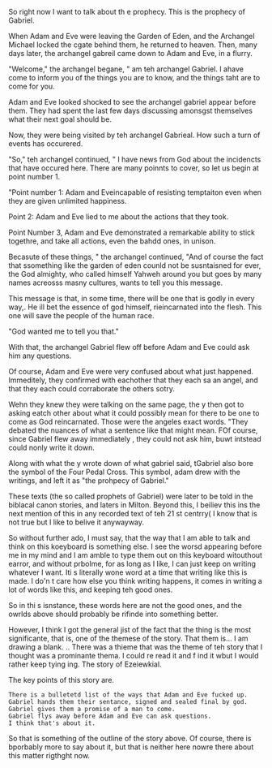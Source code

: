 So right now I want to talk about th e prophecy. This is the prophecy of
Gabriel. 

When Adam and Eve were leaving the Garden of Eden, and the Archangel Michael
locked the cgate behind them, he returned to heaven. Then, many days later, the
archangel gabreil came down to Adam and Eve, in  a flurry.

"Welcome," the archangel begane, " am teh archangel Gabriel. I ahave come to
inform you of the things you are to know, and the things taht are to come for
you.

Adam and Eve looked shocked to see the archangel gabriel appear before them.
They had spent the last few days discussing amonsgst themselves what their next
goal should be.

Now, they were being visited by teh archangel Gabrieal. How such a turn of
events has occurered.

"So," teh archangel continued, " I have news from God about the incidencts that
have occured here. There are many poinnts to cover, so let us begin at point
number 1.

"Point number 1: Adam and Eveincapable of resisting temptaiton even when they
are given unlimited happiness.

Point 2: Adam and Eve lied to me about the actions that they took.

Point Number 3, Adam and Eve demonstrated a remarkable ability to stick
togethre, and take all actions, even the bahdd ones, in unison.

Becasute of these things, " the archangel continued, "And of course the fact
that ssomething like the garden of eden counld not be susntaisned for ever, the
God almighty, who called himself Yahweh around you but goes by many names
acreosss masny cultures, wants to tell you this message.

This message is that, in some time, there will be one that is godly in every
way,.  He ill bet the essence of god himself, rieincarnated into the flesh.
This one will save the people of the human race.

"God wanted me to tell you that."

With that, the archangel Gabriel flew off before Adam and Eve could ask him any
questions.

Of course, Adam and Eve were very confused about what just happened.
Immeditely, they confirmed with eachother that they each sa an angel, and that
they each could corraborate the others sotry.

Wehn they knew they were talking on the same page, the y then got to asking
eatch other about what it could possibly mean for there to be one to come as
God reincarnated. Those were the angeles exact words.  "They debated the
nuances of what a sentence like that might mean. FOf course, since Gabriel flew
away immediately , they could not ask him, buwt intstead could nonly write it
down.

Along with what the y wrote down of what gabriel said, tGabriel also bore the
symbol of the Four Pedal Cross. This symbol, adam drew with the writings, and
left it as "the prohpecy of Gabriel."

These texts (the so called prophets of Gabriel) were later to be told in the
biblacal canon stories, and laters in Milton. Beyond this, I beiliev this ins
the next mention of this in any recorded text of teh 21 st centrry( I know that
is not true but I like to belive it anywayway. 

So without further ado, I must say, that the way that I am able to talk and
think on this koeyboard is something else. I see the worsd appearing before me
in my mind and I am amble to type them out on this keyboard witouthout earror,
and without prbolme, for as long as I like, I can just keep on writing whatever
I want. Iti s literally wone word at a time that writing like this is made. I
do'n t care how else you think writing happens, it comes in writing a lot of
words like this, and keeping teh good ones.

So in thi s isnstance, these words here are not the good ones, and the owrlds
above should probably be rifinde into something better.

However, I think I got the general jist of the fact that the thing is the most
significante, that is, one of the themese of the story. That them is... I am
drawing a blank. .. There was a thieme that was the theme of teh story that I
thought was a prominante thema. I could re read it and f ind it wbut I would
rather keep tying ing. The story of Ezeiewkial.

The key points of this story are.

    There is a bulletetd list of the ways that Adam and Eve fucked up.
    Gabriel hands them their sentance, signed and sealed final by god.
    Gabriel gives them a promise of a man to come.
    Gabriel flys away before Adam and Eve can ask questions.
    I think that's about it.

So that is something of the outline of the story above. Of course, there is
bporbably more to say about it, but that is neither here nowre there about this
matter rigthght now.

